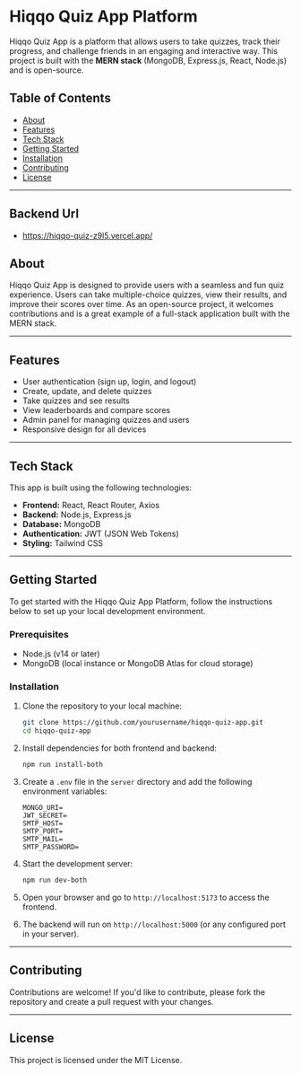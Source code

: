 # Hiqqo Quiz App Platform

Hiqqo Quiz App is a platform that allows users to take quizzes, track their progress, and challenge friends in an engaging and interactive way. This project is built with the **MERN stack** (MongoDB, Express.js, React, Node.js) and is open-source.

## Table of Contents
- [About](#about)
- [Features](#features)
- [Tech Stack](#tech-stack)
- [Getting Started](#getting-started)
- [Installation](#installation)
- [Contributing](#contributing)
- [License](#license)

---

## Backend Url 
- https://hiqqo-quiz-z9l5.vercel.app/

## About

Hiqqo Quiz App is designed to provide users with a seamless and fun quiz experience. Users can take multiple-choice quizzes, view their results, and improve their scores over time. As an open-source project, it welcomes contributions and is a great example of a full-stack application built with the MERN stack.

---

## Features

- User authentication (sign up, login, and logout)
- Create, update, and delete quizzes
- Take quizzes and see results
- View leaderboards and compare scores
- Admin panel for managing quizzes and users
- Responsive design for all devices

---

## Tech Stack

This app is built using the following technologies:

- **Frontend:** React, React Router, Axios
- **Backend:** Node.js, Express.js
- **Database:** MongoDB
- **Authentication:** JWT (JSON Web Tokens)
- **Styling:** Tailwind CSS

---

## Getting Started

To get started with the Hiqqo Quiz App Platform, follow the instructions below to set up your local development environment.

### Prerequisites

- Node.js (v14 or later)
- MongoDB (local instance or MongoDB Atlas for cloud storage)

### Installation

1. Clone the repository to your local machine:

   ```bash
   git clone https://github.com/yourusername/hiqqo-quiz-app.git
   cd hiqqo-quiz-app
   ```

2. Install dependencies for both frontend and backend:

   ```bash
   npm run install-both
   ```

3. Create a `.env` file in the `server` directory and add the following environment variables:

   ```env
   MONGO_URI=
   JWT_SECRET=
   SMTP_HOST=
   SMTP_PORT=
   SMTP_MAIL=
   SMTP_PASSWORD=
   ```

4. Start the development server:

   ```bash
   npm run dev-both
   ```

5. Open your browser and go to `http://localhost:5173` to access the frontend.

6. The backend will run on `http://localhost:5000` (or any configured port in your server).

---

## Contributing

Contributions are welcome! If you'd like to contribute, please fork the repository and create a pull request with your changes.

---

## License

This project is licensed under the MIT License.

